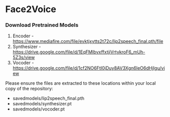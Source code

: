 # Face2Voice

### Download Pretrained Models
1. Encoder - https://www.mediafire.com/file/evktjxytts2t72c/lip2speech_final.pth/file
2. Synthesizer - https://drive.google.com/file/d/1EqFMIbvxffxtjiVrtykroF6_mUh-5Z3s/view
3. Vocoder - https://drive.google.com/file/d/1cf2NO6FtI0jDuy8AV3Xgn6leO6dHjIgu/view

Please ensure the files are extracted to these locations within your local copy of the repository:
- savedmodels/lip2speech_final.pth
- savedmodels/synthesizer.pt
- savedmodels/vocoder.pt
